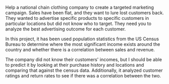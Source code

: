 Help a national chain clothing company to create a targeted marketing campaign. Sales have been flat, and 
they want to lure lost customers back. They wanted to advertise specific products to specific customers in particular locations 
but did not know who to target. They need you to analyze the best advertising outcome for each customer.

In this project, it has been used population statistics from the US Census Bureau to determine where the most significant income exists 
around the country and whether there is a correlation between sales and revenue. 

The company did not know their customers' incomes, but I should be able to predict it by looking at their purchase history 
and locations and comparing that against the census data. Additionally, it analyzed customer ratings and return rates to see 
if there was a correlation between the two.
